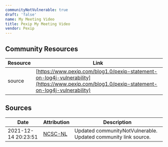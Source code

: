 ```yaml
---
communityNotVulnerable: true
draft: 'false'
name: My Meeting Video
title: Pexip My Meeting Video
vendor: Pexip
---
```



## Community Resources
| Resource | Link |
| --- | --- |
| source | [https://www.pexip.com/blog1.0/pexip-statement-on-log4j-vulnerability](https://www.pexip.com/blog1.0/pexip-statement-on-log4j-vulnerability) |


## Sources
| Date | Attribution | Description |
| --- | --- | --- |
| 2021-12-14 20:23:51 | [NCSC-NL](https://github.com/NCSC-NL/log4shell/blob/main/software/README.md) | Updated communityNotVulnerable. Updated community link source.  |

